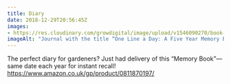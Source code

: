 ```yaml
---
title: Diary
date: 2018-12-29T20:56:45Z
images: 
- https://res.cloudinary.com/growdigital/image/upload/v1546090270/book-B547B28A.jpg
imageAlt: "Journal with the title “One Line a Day: A Five Year Memory Book”"
---
```


The perfect diary for gardeners? Just had delivery of this “Memory Book”— same date each year for instant recall! <https://www.amazon.co.uk/gp/product/0811870197/>
